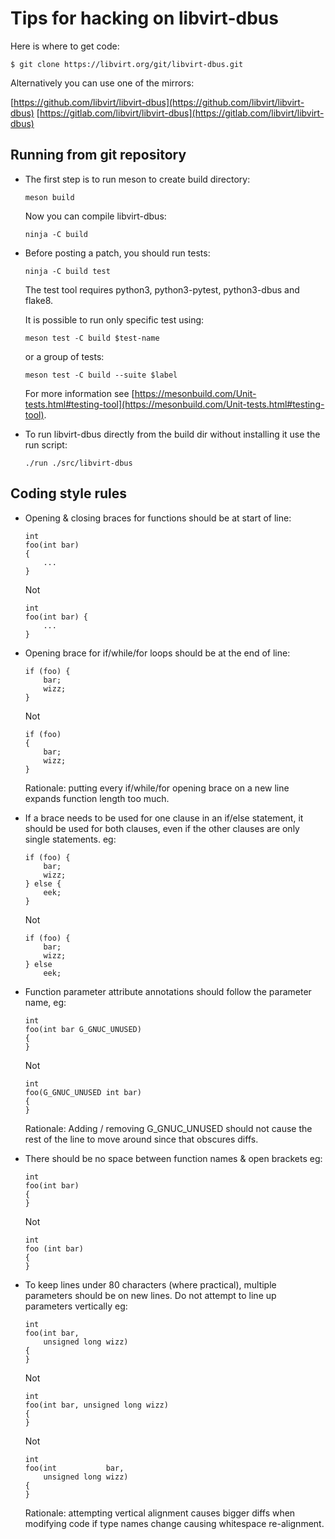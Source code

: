 Tips for hacking on libvirt-dbus
================================

Here is where to get code:

```
$ git clone https://libvirt.org/git/libvirt-dbus.git
```

Alternatively you can use one of the mirrors:

[https://github.com/libvirt/libvirt-dbus](https://github.com/libvirt/libvirt-dbus)
[https://gitlab.com/libvirt/libvirt-dbus](https://gitlab.com/libvirt/libvirt-dbus)


Running from git repository
---------------------------

  * The first step is to run meson to create build directory:

    ```
    meson build
    ```

    Now you can compile libvirt-dbus:

    ```
    ninja -C build
    ```


  * Before posting a patch, you should run tests:

    ```
    ninja -C build test
    ```

    The test tool requires python3, python3-pytest, python3-dbus and flake8.

    It is possible to run only specific test using:

    ```
    meson test -C build $test-name
    ```

    or a group of tests:

    ```
    meson test -C build --suite $label
    ```

    For more information see [https://mesonbuild.com/Unit-tests.html#testing-tool](https://mesonbuild.com/Unit-tests.html#testing-tool).


  * To run libvirt-dbus directly from the build dir without installing it
    use the run script:

    ```
    ./run ./src/libvirt-dbus
    ```


Coding style rules
------------------

  * Opening & closing braces for functions should be at start of line:

    ```
    int
    foo(int bar)
    {
        ...
    }
    ```

    Not

    ```
    int
    foo(int bar) {
        ...
    }
    ```

  * Opening brace for if/while/for loops should be at the end of line:

    ```
    if (foo) {
        bar;
        wizz;
    }
    ```

    Not

    ```
    if (foo)
    {
        bar;
        wizz;
    }
    ```

    Rationale: putting every if/while/for opening brace on a new line
    expands function length too much.


  * If a brace needs to be used for one clause in an if/else statement,
    it should be used for both clauses, even if the other clauses are
    only single statements. eg:

    ```
    if (foo) {
        bar;
        wizz;
    } else {
        eek;
    }
    ```

    Not

    ```
    if (foo) {
        bar;
        wizz;
    } else
        eek;
    ```


  * Function parameter attribute annotations should follow the parameter
    name, eg:

    ```
    int
    foo(int bar G_GNUC_UNUSED)
    {
    }
    ```

    Not

    ```
    int
    foo(G_GNUC_UNUSED int bar)
    {
    }
    ```

    Rationale: Adding / removing G_GNUC_UNUSED  should not cause the
    rest of the line to move around since that obscures diffs.


  * There should be no space between function names & open brackets eg:

    ```
    int
    foo(int bar)
    {
    }
    ```

    Not

    ```
    int
    foo (int bar)
    {
    }
    ```


  * To keep lines under 80 characters (where practical), multiple parameters
    should be on new lines. Do not attempt to line up parameters vertically eg:

    ```
    int
    foo(int bar,
        unsigned long wizz)
    {
    }
    ```

    Not

    ```
    int
    foo(int bar, unsigned long wizz)
    {
    }
    ```

    Not

    ```
    int
    foo(int           bar,
        unsigned long wizz)
    {
    }
    ```

    Rationale: attempting vertical alignment causes bigger diffs when
    modifying code if type names change causing whitespace re-alignment.
